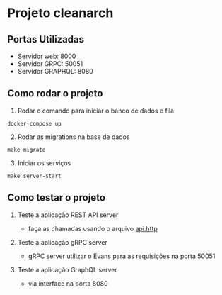 # Projeto cleanarch

## Portas Utilizadas
- Servidor web: 8000
- Servidor GRPC: 50051
- Servidor GRAPHQL: 8080


## Como rodar o projeto

1. Rodar o comando para iniciar o banco de dados e fila
``` shell
docker-compose up
```

2. Rodar as migrations na base de dados
``` shell
make migrate
```

3. Iniciar os serviços
``` shell
make server-start
```

## Como testar o projeto

1. Teste a aplicação REST API server
    - faça as chamadas usando o arquivo [api.http](api/api.http)

2. Teste a aplicação gRPC server
    - gRPC server utilizar o Evans para as requisições na porta 50051

4. Teste a aplicação GraphQL server 
    - via interface na porta 8080


